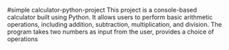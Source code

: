 #simple calculator-python-project
This project is a console-based calculator built using Python. It allows users to perform basic arithmetic operations, including addition, subtraction, multiplication, and division. The program takes two numbers as input from the user, provides a choice of operations
